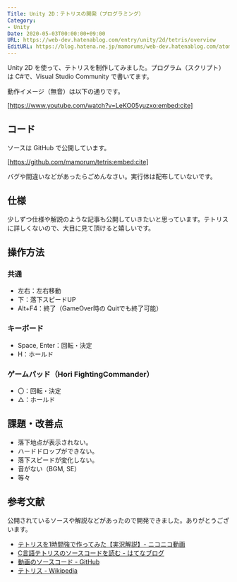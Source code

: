 ```yaml
---
Title: Unity 2D：テトリスの開発（プログラミング）
Category:
- Unity
Date: 2020-05-03T00:00:00+09:00
URL: https://web-dev.hatenablog.com/entry/unity/2d/tetris/overview
EditURL: https://blog.hatena.ne.jp/mamorums/web-dev.hatenablog.com/atom/entry/26006613560082110
---
```


Unity 2D を使って、テトリスを制作してみました。プログラム（スクリプト）は C#で、Visual Studio Community で書いてます。

動作イメージ（無音）は以下の通りです。

[https://www.youtube.com/watch?v=LeKO05yuzxo:embed:cite]


## コード
ソースは GitHub で公開しています。

[https://github.com/mamorum/tetris:embed:cite]

バグや間違いなどがあったらごめんなさい。実行体は配布していないです。


## 仕様
少しずつ仕様や解説のような記事も公開していきたいと思っています。テトリスに詳しくないので、大目に見て頂けると嬉しいです。


## 操作方法
### 共通
- 左右：左右移動
- 下：落下スピードUP
- Alt+F4：終了（GameOver時の Quitでも終了可能）

### キーボード
- Space, Enter：回転・決定
- H：ホールド

### ゲームパッド（Hori FightingCommander）
- 〇：回転・決定
- △：ホールド


## 課題・改善点
- 落下地点が表示されない。
- ハードドロップができない。
- 落下スピードが変化しない。
- 音がない（BGM, SE）
- 等々

## 参考文献
公開されているソースや解説などがあったので開発できました。ありがとうございます。

- [テトリスを1時間強で作ってみた【実況解説】- ニコニコ動画](https://www.nicovideo.jp/watch/sm8517855)
- [C言語テトリスのソースコードを読む - はてなブログ](http://itouhiro.hatenablog.com/entry/20121119/tetris)
- [動画のソースコード - GitHub](https://github.com/DQNEO/CppTetris)
- [テトリス - Wikipedia](https://ja.wikipedia.org/wiki/%E3%83%86%E3%83%88%E3%83%AA%E3%82%B9)
